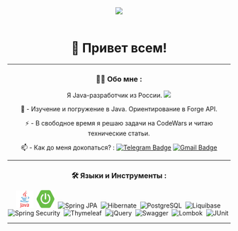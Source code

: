 <div id="header" align="center">
  <img src="https://media0.giphy.com/media/v1.Y2lkPTc5MGI3NjExOXZ4YW04YWx2d2w1YzE4azZsaTd0aXFucWt4bngyMWN6NXloa3YxYiZlcD12MV9pbnRlcm5hbF9naWZfYnlfaWQmY3Q9Zw/MeJgB3yMMwIaHmKD4z/giphy.gif" width="250"/>
  <div align="center">
  <img src="https://komarev.com/ghpvc/?username=admin32dev&style=flat-square&color=blue" alt=""/>
  </div>
  <div>
  <h1>
   👋 Привет всем!
  </h1>
    <p> </p>
</div>

---

### :woman_technologist: Обо мне :
Я Java-разработчик из России. <img src="https://media.giphy.com/media/WUlplcMpOCEmTGBtBW/giphy.gif" width="30">

:seedling: - Изучение и погружение в Java. Ориентирование в Forge API.

:zap: - В свободное время я решаю задачи на CodeWars и читаю технические статьи.

:mailbox: - Как до меня докопаться? : [![Telegram Badge](https://img.shields.io/badge/-Telegram-blue?style=flat&logo=Telegram&logoColor=white)](https://t.me/mihail_wynneink) [![Gmail Badge](https://img.shields.io/badge/-Gmail-red?style=flat&logo=Gmail&logoColor=white)](mailto:admiistrator55@gmail.com)

---

### :hammer_and_wrench: Языки и Инструменты :
<div>
  <img src="https://github.com/devicons/devicon/blob/master/icons/java/java-original-wordmark.svg" title="Java" alt="Java" width="40" height="40"/>&nbsp;
  <img src="https://github.com/admin32dev/admin32dev/blob/main/68747470733a2f2f74682e62696e672e636f6d2f74682f6964%20(1).png?raw=true" title="Spring Boot" alt="Spring Boot" width="40" height="40"/>&nbsp;
  <img src="https://th.bing.com/th/id/R.ca9a7de66760b4959e2374f6f953216b?rik=8KgPmIotxMl7zw&riu=http%3a%2f%2fwww.t2ti.com%2fimages%2fsiscom-spring%2fspring-data.png&ehk=rj%2bO7Ah63D1FiIeNdhFfdJMUTG5KICqxNleB4asRARY%3d&risl=&pid=ImgRaw&r=0" title="Spring Boot" alt="Spring JPA" width="40" height="40"/>&nbsp;
  <img src="https://addonwebsolutions.com/wp-content/uploads/2018/11/hibernate.png" title="Hibernate" alt="Hibernate" width="40" height="40"/>&nbsp;
  <img src="https://th.bing.com/th/id/OIP.2GwA1M7gE6Bww75QZFpjGwAAAA?rs=1&pid=ImgDetMain" title="PostgreSQL" alt="PostgreSQL" width="40" height="40"/>&nbsp;
  <img src="https://th.bing.com/th/id/OIP.czGDV7iHFw4B4Q_vbvth1QHaHa?rs=1&pid=ImgDetMain" title="Liquibase" alt="Liquibase" width="40" height="40"/>&nbsp;
  <img src="https://www.javacodegeeks.com/wp-content/uploads/2014/07/spring-security-project.png" title="Spring Security" alt="Spring Security" width="40" height="40"/>&nbsp;
  <img src="https://avatars.githubusercontent.com/u/1492367?s=400&v=4" title="Thymeleaf" alt="Thymeleaf" width="40" height="40"/>&nbsp;
  <img src="https://static-00.iconduck.com/assets.00/jquery-original-icon-256x247-abkbtq8l.png" title="jQuery" alt="jQuery" width="40" height="40"/>&nbsp;
  <img src="https://th.bing.com/th/id/R.e3ea51dbe8c20547b6633bac6f7daf03?rik=l1XoDjjflWjmfg&pid=ImgRaw&r=0" title="Swagger" alt="Swagger" width="40" height="40"/>&nbsp;
  <img src="https://th.bing.com/th/id/R.a0b5d3476a532587a9d84469108c3438?rik=DyKsYlC0P31nbQ&pid=ImgRaw&r=0&sres=1&sresct=1" title="Lombok" alt="Lombok" width="40" height="40"/>&nbsp;
    <img src="https://w7.pngwing.com/pngs/928/911/png-transparent-junit-software-testing-spring-framework-unit-testing-java-others-miscellaneous-text-trademark-thumbnail.png" title="JUnit" alt="JUnit" width="40" height="40"/>&nbsp;
</div>

---
